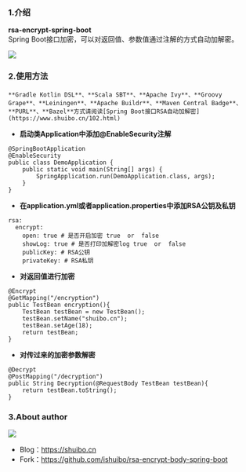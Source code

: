 ### 1.介绍
**rsa-encrypt-spring-boot**  
Spring Boot接口加密，可以对返回值、参数值通过注解的方式自动加解密。

 [![](https://img.shields.io/badge/Author-Bobby-ff69b4.svg)]()
### 2.使用方法
```
**Gradle Kotlin DSL**、**Scala SBT**、**Apache Ivy**、**Groovy Grape**、**Leiningen**、**Apache Buildr**、**Maven Central Badge**、**PURL**、**Bazel**方式请阅读[Spring Boot接口RSA自动加解密](https://www.shuibo.cn/102.html)
```
- **启动类Application中添加@EnableSecurity注解**

```
@SpringBootApplication
@EnableSecurity
public class DemoApplication {
    public static void main(String[] args) {
        SpringApplication.run(DemoApplication.class, args);
    }
}
```
- **在application.yml或者application.properties中添加RSA公钥及私钥**

```
rsa:
  encrypt:
    open: true # 是否开启加密 true  or  false
    showLog: true # 是否打印加解密log true  or  false
    publicKey: # RSA公钥
    privateKey: # RSA私钥
```
- **对返回值进行加密**

```
@Encrypt
@GetMapping("/encryption")
public TestBean encryption(){
    TestBean testBean = new TestBean();
    testBean.setName("shuibo.cn");
    testBean.setAge(18);
    return testBean;
}
```
- **对传过来的加密参数解密**

```
@Decrypt
@PostMapping("/decryption")
public String Decryption(@RequestBody TestBean testBean){
    return testBean.toString();
}
```
### 3.About author
![](https://ss3.baidu.com/9fo3dSag_xI4khGko9WTAnF6hhy/super/pic/item/5366d0160924ab18a5f64be03bfae6cd7a890b00.jpg)
- Blog：https://shuibo.cn
- Fork：https://github.com/ishuibo/rsa-encrypt-body-spring-boot
